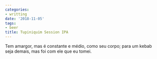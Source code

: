 ```yaml
---
categories:
- writting
date: '2018-11-05'
tags:
- beer
title: Tupiniquim Session IPA
---
```


Tem amargor, mas é constante e médio, como seu corpo; para um kebab seja demais, mas foi com ele que eu tomei.
